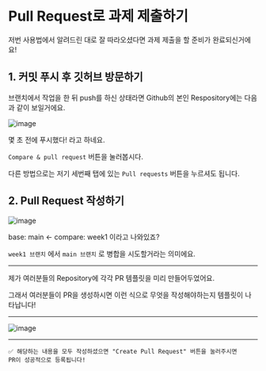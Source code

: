 # Pull Request로 과제 제출하기

저번 사용법에서 알려드린 대로 잘 따라오셨다면 과제 제출을 할 준비가 완료되신거에요!

## 1. 커밋 푸시 후 깃허브 방문하기

브랜치에서 작업을 한 뒤 push를 하신 상태라면 Github의 본인 Respository에는 다음과 같이 보일거에요.

![image](https://user-images.githubusercontent.com/47105088/192494835-81aca547-78ec-4e71-9e9b-bec47d6944f7.png)

몇 초 전에 푸시했다! 라고 하네요.

`Compare & pull request` 버튼을 눌러봅시다.

다른 방법으로는 저기 세번째 탭에 있는 `Pull requests` 버튼을 누르셔도 됩니다.

## 2. Pull Request 작성하기

![image](https://user-images.githubusercontent.com/47105088/192494981-624f1069-93cc-4bc8-9944-96f539393527.png)

base: main ← compare: week1 이라고 나와있죠?

`week1 브랜치` 에서 `main 브랜치` 로 병합을 시도할거라는 의미에요.

---

제가 여러분들의 Repository에 각각 PR 템플릿을 미리 만들어두었어요.

그래서 여러분들이 PR을 생성하시면 이런 식으로 무엇을 작성해야하는지 템플릿이 나타납니다!

---

![image](https://user-images.githubusercontent.com/47105088/192495276-c1ea6324-e477-4f12-ab83-8fc1b7a7058b.png)

---

```
✅ 해당하는 내용을 모두 작성하셨으면 "Create Pull Request" 버튼을 눌러주시면 
PR이 성공적으로 등록됩니다!
```
